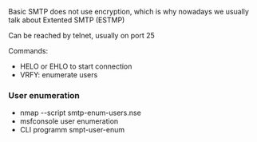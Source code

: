 Basic SMTP does not use encryption, which is why nowadays we usually talk about Extented SMTP (ESTMP)

Can be reached by telnet, usually on port 25

Commands:
- HELO or EHLO to start connection
- VRFY: enumerate users

### User enumeration
- nmap --script smtp-enum-users.nse
- msfconsole user enumeration
- CLI programm smpt-user-enum
